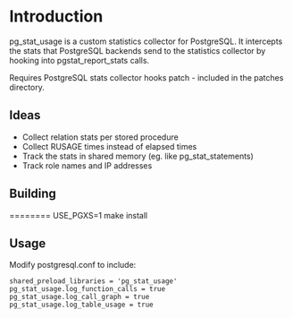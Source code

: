 # Introduction
pg\_stat\_usage is a custom statistics collector for PostgreSQL. It intercepts
the stats that PostgreSQL backends send to the statistics collector by hooking 
into pgstat\_report\_stats calls.

Requires PostgreSQL stats collector hooks patch - included in the patches directory.

## Ideas
 * Collect relation stats per stored procedure
 * Collect RUSAGE times instead of elapsed times
 * Track the stats in shared memory (eg. like pg\_stat\_statements)
 * Track role names and IP addresses

## Building
========
USE\_PGXS=1 make install

## Usage
Modify postgresql.conf to include:

```
shared_preload_libraries = 'pg_stat_usage'
pg_stat_usage.log_function_calls = true
pg_stat_usage.log_call_graph = true
pg_stat_usage.log_table_usage = true
```
